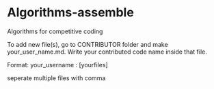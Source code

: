 # Algorithms-assemble
Algorithms for competitive coding

To add new file(s), go to CONTRIBUTOR folder and make your_user_name.md. Write your contributed code name inside that file.

Format:
your_username : [yourfiles]

seperate multiple files with comma
